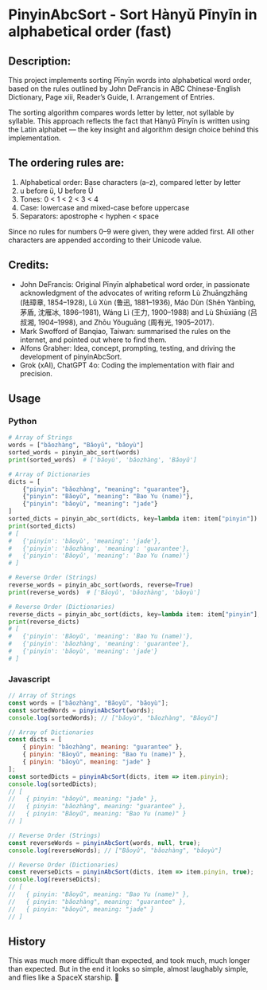 # PinyinAbcSort - Sort Hànyǔ Pīnyīn in alphabetical order (fast)

## Description:

This project implements sorting Pīnyīn words into alphabetical word order, based on the rules outlined by John DeFrancis in ABC Chinese-English Dictionary, Page xiii, Reader’s Guide, I. Arrangement of Entries.

The sorting algorithm compares words letter by letter, not syllable by syllable. This approach reflects the fact that Hànyǔ Pīnyīn is written using the Latin alphabet — the key insight and algorithm design choice behind this implementation.

## The ordering rules are:

 1. Alphabetical order: Base characters (a–z), compared letter by letter
 2. u before ü, U before Ü
 3. Tones: 0 < 1 < 2 < 3 < 4
 4. Case: lowercase and mixed-case before uppercase
 5. Separators: apostrophe < hyphen < space

Since no rules for numbers 0–9 were given, they were added first. All other characters are appended according to their Unicode value.

## Credits:

 - John DeFrancis: Original Pīnyīn alphabetical word order, in passionate
   acknowledgment of the advocates of writing reform Lù Zhuāngzhāng (陆璋章,
   1854–1928), Lǔ Xùn (鲁迅, 1881–1936), Máo Dùn (Shěn Yànbīng, 茅盾, 沈雁冰,
   1896–1981), Wáng Lì (王力, 1900–1988) and Lù Shūxiāng (吕叔湘, 1904–1998),
   and Zhōu Yǒuguāng (周有光, 1905–2017).
 - Mark Swofford of Banqiao, Taiwan: summarised the rules on the internet, and
   pointed out where to find them.
 - Alfons Grabher: Idea, concept, prompting, testing, and driving the
   development of pinyinAbcSort.
 - Grok (xAI), ChatGPT 4o: Coding the implementation with flair and precision.

## Usage 

### Python

```python
# Array of Strings
words = ["bǎozhàng", "Bǎoyǔ", "bǎoyù"]
sorted_words = pinyin_abc_sort(words)
print(sorted_words)  # ['bǎoyù', 'bǎozhàng', 'Bǎoyǔ']

# Array of Dictionaries
dicts = [
    {"pinyin": "bǎozhàng", "meaning": "guarantee"},
    {"pinyin": "Bǎoyǔ", "meaning": "Bao Yu (name)"},
    {"pinyin": "bǎoyù", "meaning": "jade"}
]
sorted_dicts = pinyin_abc_sort(dicts, key=lambda item: item["pinyin"])
print(sorted_dicts)
# [
#   {'pinyin': 'bǎoyù', 'meaning': 'jade'},
#   {'pinyin': 'bǎozhàng', 'meaning': 'guarantee'},
#   {'pinyin': 'Bǎoyǔ', 'meaning': 'Bao Yu (name)'}
# ]

# Reverse Order (Strings)
reverse_words = pinyin_abc_sort(words, reverse=True)
print(reverse_words)  # ['Bǎoyǔ', 'bǎozhàng', 'bǎoyù']

# Reverse Order (Dictionaries)
reverse_dicts = pinyin_abc_sort(dicts, key=lambda item: item["pinyin"], reverse=True)
print(reverse_dicts)
# [
#   {'pinyin': 'Bǎoyǔ', 'meaning': 'Bao Yu (name)'},
#   {'pinyin': 'bǎozhàng', 'meaning': 'guarantee'},
#   {'pinyin': 'bǎoyù', 'meaning': 'jade'}
# ]
```

### Javascript

```javascript
// Array of Strings
const words = ["bǎozhàng", "Bǎoyǔ", "bǎoyù"];
const sortedWords = pinyinAbcSort(words);
console.log(sortedWords); // ["bǎoyù", "bǎozhàng", "Bǎoyǔ"]

// Array of Dictionaries
const dicts = [
    { pinyin: "bǎozhàng", meaning: "guarantee" },
    { pinyin: "Bǎoyǔ", meaning: "Bao Yu (name)" },
    { pinyin: "bǎoyù", meaning: "jade" }
];
const sortedDicts = pinyinAbcSort(dicts, item => item.pinyin);
console.log(sortedDicts);
// [
//   { pinyin: "bǎoyù", meaning: "jade" },
//   { pinyin: "bǎozhàng", meaning: "guarantee" },
//   { pinyin: "Bǎoyǔ", meaning: "Bao Yu (name)" }
// ]

// Reverse Order (Strings)
const reverseWords = pinyinAbcSort(words, null, true);
console.log(reverseWords); // ["Bǎoyǔ", "bǎozhàng", "bǎoyù"]

// Reverse Order (Dictionaries)
const reverseDicts = pinyinAbcSort(dicts, item => item.pinyin, true);
console.log(reverseDicts);
// [
//   { pinyin: "Bǎoyǔ", meaning: "Bao Yu (name)" },
//   { pinyin: "bǎozhàng", meaning: "guarantee" },
//   { pinyin: "bǎoyù", meaning: "jade" }
// ]
```

## History

This was much more difficult than expected, and took much, much longer than expected. But in the end it looks so simple, almost laughably simple, and flies like a SpaceX starship. 🚀
